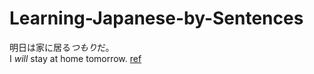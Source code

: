 # Learning-Japanese-by-Sentences

明日は家に居る*つもり*だ。   
I *will* stay at home tomorrow. 
[ref](http://nihongo.monash.edu/cgi-bin/wwwjdic?9MHJ%96%BE%93%FA%82%CD%89%C6%82%C9%8B%8F%82%E9%82%C2%82%E0%82%E8%82%BE%81B)

